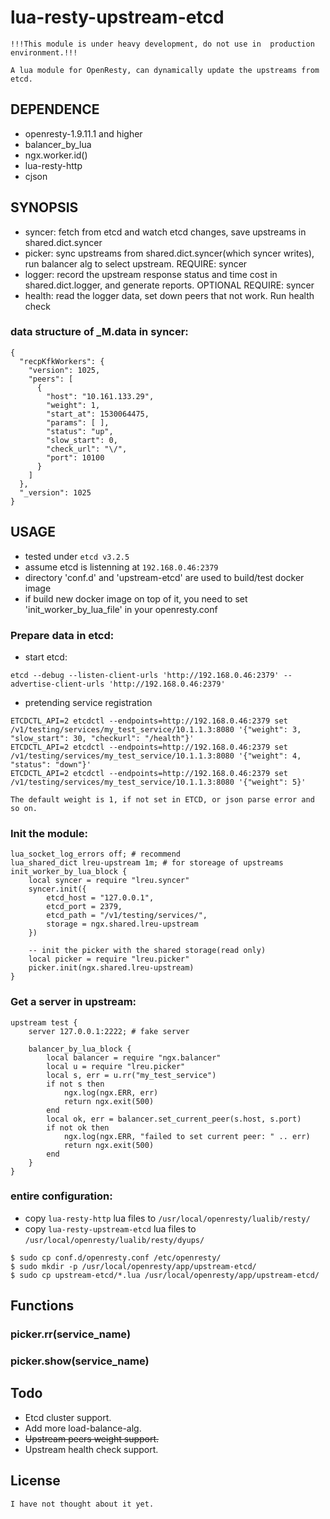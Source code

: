 # lua-resty-upstream-etcd
```
!!!This module is under heavy development, do not use in  production environment.!!!

A lua module for OpenResty, can dynamically update the upstreams from etcd.
```

## DEPENDENCE
- openresty-1.9.11.1 and higher
- balancer_by_lua
- ngx.worker.id()
- lua-resty-http
- cjson

## SYNOPSIS
- syncer: fetch from etcd and watch etcd changes, save upstreams in shared.dict.syncer
- picker: sync upstreams from shared.dict.syncer(which syncer writes), run balancer alg to select upstream. REQUIRE: syncer
- logger: record the upstream response status and time cost in shared.dict.logger, and generate reports. OPTIONAL REQUIRE: syncer
- health: read the logger data, set down peers that not work. Run health check

### data structure of _M.data in syncer:
```
{
  "recpKfkWorkers": {
    "version": 1025,
    "peers": [
      {
        "host": "10.161.133.29",
        "weight": 1,
        "start_at": 1530064475,
        "params": [ ],
        "status": "up",
        "slow_start": 0,
        "check_url": "\/",
        "port": 10100
      }
    ]
  },
  "_version": 1025
}
```

## USAGE
- tested under `etcd v3.2.5`
- assume etcd is listenning at `192.168.0.46:2379`
- directory 'conf.d' and 'upstream-etcd' are used to build/test docker image
- if build new docker image on top of it, you need to set 'init_worker_by_lua_file' in your openresty.conf

### Prepare data in etcd:
- start etcd:
```
etcd --debug --listen-client-urls 'http://192.168.0.46:2379' --advertise-client-urls 'http://192.168.0.46:2379'
```

- pretending service registration
```
ETCDCTL_API=2 etcdctl --endpoints=http://192.168.0.46:2379 set /v1/testing/services/my_test_service/10.1.1.3:8080 '{"weight": 3, "slow_start": 30, "checkurl": "/health"}'
ETCDCTL_API=2 etcdctl --endpoints=http://192.168.0.46:2379 set /v1/testing/services/my_test_service/10.1.1.3:8080 '{"weight": 4, "status": "down"}'
ETCDCTL_API=2 etcdctl --endpoints=http://192.168.0.46:2379 set /v1/testing/services/my_test_service/10.1.1.3:8080 '{"weight": 5}'

The default weight is 1, if not set in ETCD, or json parse error and so on.
```

### Init the module:
```
lua_socket_log_errors off; # recommend
lua_shared_dict lreu-upstream 1m; # for storeage of upstreams
init_worker_by_lua_block {
    local syncer = require "lreu.syncer"
    syncer.init({
        etcd_host = "127.0.0.1",
        etcd_port = 2379,
        etcd_path = "/v1/testing/services/",
        storage = ngx.shared.lreu-upstream
    })

    -- init the picker with the shared storage(read only)
    local picker = require "lreu.picker"
    picker.init(ngx.shared.lreu-upstream)
}
```
### Get a server in upstream:
```
upstream test {
    server 127.0.0.1:2222; # fake server

    balancer_by_lua_block {
        local balancer = require "ngx.balancer"
        local u = require "lreu.picker"
        local s, err = u.rr("my_test_service")
        if not s then
            ngx.log(ngx.ERR, err)
            return ngx.exit(500)
        end
        local ok, err = balancer.set_current_peer(s.host, s.port)
        if not ok then
            ngx.log(ngx.ERR, "failed to set current peer: " .. err)
            return ngx.exit(500)
        end
    }
}
```

### entire configuration:
- copy `lua-resty-http` lua files to `/usr/local/openresty/lualib/resty/`
- copy `lua-resty-upstream-etcd` lua files to `/usr/local/openresty/lualib/resty/dyups/`

```
$ sudo cp conf.d/openresty.conf /etc/openresty/
$ sudo mkdir -p /usr/local/openresty/app/upstream-etcd/
$ sudo cp upstream-etcd/*.lua /usr/local/openresty/app/upstream-etcd/
```

## Functions
### picker.rr(service_name)
### picker.show(service_name)

## Todo
- Etcd cluster support.
- Add more load-balance-alg.
- ~~Upstream peers weight support.~~
- Upstream health check support.

## License
```
I have not thought about it yet.
```

